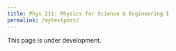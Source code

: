 ```yaml
---
title: Phys 211: Physics for Science & Engineering I
permalink: /mytestpost/
---
```




This page is under development.
